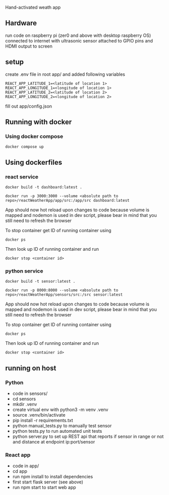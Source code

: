 Hand-activated weath app

## Hardware 

run code on raspberry pi (zer0 and above with desktop raspberry OS) connected to internet with ultrasonic sensor attached to GPIO pins and HDMI output to screen

## setup
create .env file in root app/ and added following variables

```shell
REACT_APP_LATITUDE_1=<latitude of location 1>
REACT_APP_LONGITUDE_1=<longitude of location 1>
REACT_APP_LATITUDE_2=<latitude of location 2>
REACT_APP_LONGITUDE_2=<longitude of location 2>
```

fill out app/config.json  

## Running with docker

### Using docker compose
```
docker compose up
```

## Using dockerfiles

### react service

```
docker build -t dashboard:latest .
```
```
docker run -p 3000:3000 --volume <absolute path to repo>/reactWeatherApp/app/src:/app/src dashboard:latest 
```
App should now hot reload upon changes to code because volume is mapped and nodemon is used in dev script, please bear in mind that you still need to refresh the browser

To stop container get ID of running container using
```
docker ps
```
Then look up ID of running container and run
```
docker stop <container id>
```


### python service

```
docker build -t sensor:latest .
```
```
docker run -p 8000:8000 --volume <absolute path to repo>/reactWeatherApp/sensors/src:/src sensor:latest 
```
App should now hot reload upon changes to code because volume is mapped and nodemon is used in dev script, please bear in mind that you still need to refresh the browser

To stop container get ID of running container using
```
docker ps
```
Then look up ID of running container and run
```
docker stop <container id>
```
## running on host

### Python
* code in sensors/
* cd sensors
* mkdir .venv
* create virtual env with python3 -m venv .venv 
* source .venv/bin/activate
* pip install -r requirements.txt
* python manual_tests.py to manually test sensor
* python tests.py to run automated unit tests
* python server.py to set up REST api that reports if sensor in range or not and distance at endpoint ip:port/sensor

### React app
* code in app/
* cd app
* run npm install to install dependencies
* first start flask server (see above)
* run npm start to start web app

